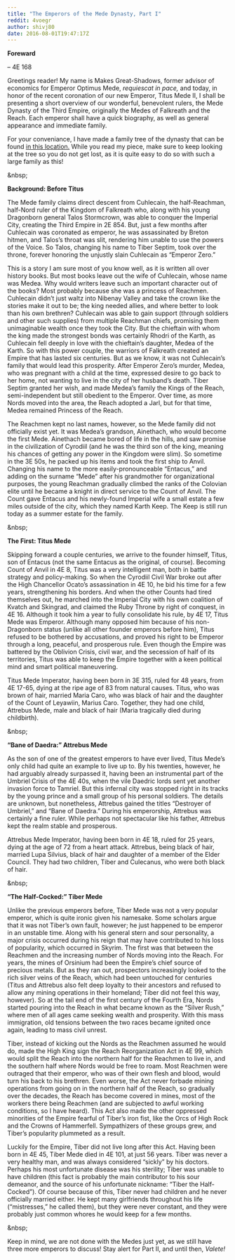 ```yaml
---
title: "The Emperors of the Mede Dynasty, Part I"
reddit: 4voegr
author: shivj80
date: 2016-08-01T19:47:17Z
---
```


**Foreward**

– 4E 168

Greetings reader! My name is Makes Great-Shadows, former advisor of economics for Emperor Optimus Mede, *requiescat in pace,* and today, in honor of the recent coronation of our new Emperor, Titus Mede II, I shall be presenting a short overview of our wonderful, benevolent rulers, the Mede Dynasty of the Third Empire, originally the Medes of Falkreath and the Reach. Each emperor shall have a quick biography, as well as general appearance and immediate family.

For your conveniance, I have made a family tree of the dynasty that can be found [in this location.](https://imgur.com/gallery/ispcS) While you read my piece, make sure to keep looking at the tree so you do not get lost, as it is quite easy to do so with such a large family as this!

&amp;nbsp;

**Background: Before Titus**

The Mede family claims direct descent from Cuhlecain, the half-Reachman, half-Nord ruler of the Kingdom of Falkreath who, along with his young Dragonborn general Talos Stormcrown, was able to conquer the Imperial City, creating the Third Empire in 2E 854. But, just a few months after Cuhlecain was coronated as emperor, he was assassinated by Breton hitmen, and Talos’s throat was slit, rendering him unable to use the powers of the Voice. So Talos, changing his name to Tiber Septim, took over the throne, forever honoring the unjustly slain Cuhlecain as “Emperor Zero.”

This is a story I am sure most of you know well, as it is written all over history books. But most books leave out the wife of Cuhlecain, whose name was Medea. Why would writers leave such an important character out of the books? Most probably because she was a princess of Reachmen. Cuhlecain didn’t just waltz into Nibenay Valley and take the crown like the stories make it out to be; the king needed allies, and where better to look than his own brethren? Cuhlecain was able to gain support (through soldiers and other such supplies) from multiple Reachman chiefs, promising them unimaginable wealth once they took the City. But the chieftain with whom the king made the strongest bonds was certainly Rhodri of the Karth, as Cuhlecain fell deeply in love with the chieftain’s daughter, Medea of the Karth. So with this power couple, the warriors of Falkreath created an Empire that has lasted six centuries. But as we know, it was not Cuhlecain’s family that would lead this prosperity. After Emperor Zero’s murder, Medea, who was pregnant with a child at the time, expressed desire to go back to her home, not wanting to live in the city of her husband’s death. Tiber Septim granted her wish, and made Medea’s family the Kings of the Reach, semi-independent but still obedient to the Emperor. Over time, as more Nords moved into the area, the Reach adopted a Jarl, but for that time, Medea remained Princess of the Reach. 

The Reachmen kept no last names, however, so the Mede family did not officially exist yet. It was Medea’s grandson, Ainethach, who would become the first Mede. Ainethach became bored of life in the hills, and saw promise in the civilization of Cyrodiil (and he was the third son of the king, meaning his chances of getting any power in the Kingdom were slim). So sometime in the 3E 50s, he packed up his items and took the first ship to Anvil. Changing his name to the more easily-pronounceable “Entacus,” and adding on the surname “Mede” after his grandmother for organizational purposes, the young Reachman gradually climbed the ranks of the Colovian elite until he became a knight in direct service to the Count of Anvil. The Count gave Entacus and his newly-found Imperial wife a small estate a few miles outside of the city, which they named Karth Keep. The Keep is still run today as a summer estate for the family. 

&amp;nbsp;

**The First: Titus Mede**

Skipping forward a couple centuries, we arrive to the founder himself, Titus, son of Entacus (not the same Entacus as the original, of course). Becoming Count of Anvil in 4E 8, Titus was a very intelligent man, both in battle strategy and policy-making. So when the Cyrodiil Civil War broke out after the High Chancellor Ocato’s assassination in 4E 10, he bid his time for a few years, strengthening his borders. And when the other Counts had tired themselves out, he marched into the Imperial City with his own coalition of Kvatch and Skingrad, and claimed the Ruby Throne by right of conquest, in 4E 16. Although it took him a year to fully consolidate his rule, by 4E 17, Titus Mede was Emperor. Although many opposed him because of his non-Dragonborn status (unlike all other founder emperors before him), Titus refused to be bothered by accusations, and proved his right to be Emperor through a long, peaceful, and prosperous rule. Even though the Empire was battered by the Oblivion Crisis, civil war, and the secession of half of its territories, Titus was able to keep the Empire together with a keen political mind and smart political maneuvering.

Titus Mede Imperator, having been born in 3E 315, ruled for 48 years, from 4E 17-65, dying at the ripe age of 83 from natural causes. Titus, who was brown of hair, married Maria Caro, who was black of hair and the daughter of the Count of Leyawiin, Marius Caro. Together, they had one child, Attrebus Mede, male and black of hair (Maria tragically died during childbirth).

&amp;nbsp;

**“Bane of Daedra:” Attrebus Mede**

As the son of one of the greatest emperors to have ever lived, Titus Mede’s only child had quite an example to live up to. By his twenties, however, he had arguably already surpassed it, having been an instrumental part of the Umbriel Crisis of the 4E 40s, when the vile Daedric lords sent yet another invasion force to Tamriel. But this infernal city was stopped right in its tracks by the young prince and a small group of his personal soldiers. The details are unknown, but nonetheless, Attrebus gained the titles “Destroyer of Umbriel,” and “Bane of Daedra.” During his emperorship, Attrebus was certainly a fine ruler. While perhaps not spectacular like his father, Attrebus kept the realm stable and prosperous.

Attrebus Mede Imperator, having been born in 4E 18, ruled for 25 years, dying at the age of 72 from a heart attack. Attrebus, being black of hair, married Lupa Silvius, black of hair and daughter of a member of the Elder Council. They had two children, Tiber and Culecanus, who were both black of hair. 

&amp;nbsp;

**“The Half-Cocked:” Tiber Mede**

Unlike the previous emperors before, Tiber Mede was not a very popular emperor, which is quite ironic given his namesake. Some scholars argue that it was not Tiber’s own fault, however; he just happened to be emperor in an unstable time. Along with his general stern and sour personality, a major crisis occurred during his reign that may have contributed to his loss of popularity, which occurred in Skyrim. The first was that between the Reachmen and the increasing number of Nords moving into the Reach. For years, the mines of Orsinium had been the Empire’s chief source of precious metals. But as they ran out, prospectors increasingly looked to the rich silver veins of the Reach, which had been untouched for centuries (Titus and Attrebus also felt deep loyalty to their ancestors and refused to allow any mining operations in their homeland; Tiber did not feel this way, however). So at the tail end of the first century of the Fourth Era, Nords started pouring into the Reach in what became known as the “Silver Rush,” where men of all ages came seeking wealth and prosperity. With this mass immigration, old tensions between the two races became ignited once again, leading to mass civil unrest. 

Tiber, instead of kicking out the Nords as the Reachmen assumed he would do, made the High King sign the Reach Reorganization Act in 4E 99, which would split the Reach into the northern half for the Reachmen to live in, and the southern half where Nords would be free to roam. Most Reachmen were outraged that their emperor, who was of their own flesh and blood, would turn his back to his brethren. Even worse, the Act never forbade mining operations from going on in the northern half of the Reach, so gradually over the decades, the Reach has become covered in mines, most of the workers there being Reachmen (and are subjected to awful working conditions, so I have heard). This Act also made the other oppressed minorities of the Empire fearful of Tiber’s iron fist, like the Orcs of High Rock and the Crowns of Hammerfell.  Sympathizers of these groups grew, and Tiber’s popularity plummeted as a result. 

Luckily for the Empire, Tiber did not live long after this Act. Having been born in 4E 45, Tiber Mede died in 4E 101, at just 56 years. Tiber was never a very healthy man, and was always considered “sickly” by his doctors. Perhaps his most unfortunate disease was his sterility; Tiber was unable to have children (this fact is probably the main contributor to his sour demeanor, and the source of his unfortunate nickname: “Tiber the Half-Cocked”). Of course because of this, Tiber never had children and he never officially married either. He kept many girlfriends throughout his life (“mistresses,” he called them), but they were never constant, and they were probably just common whores he would keep for a few months. 

&amp;nbsp;

Keep in mind, we are not done with the Medes just yet, as we still have three more emperors to discuss! Stay alert for Part II, and until then, *Valete!*

